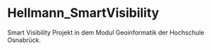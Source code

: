 # Hellmann_SmartVisibility
Smart Visibility Projekt in dem Modul Geoinformatik der Hochschule Osnabrück.
